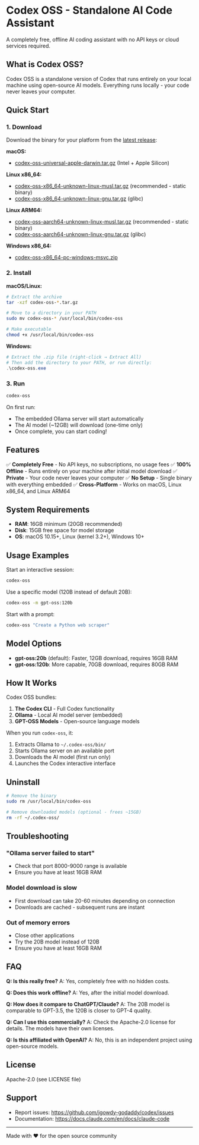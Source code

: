 # Codex OSS - Standalone AI Code Assistant

A completely free, offline AI coding assistant with no API keys or cloud services required.

## What is Codex OSS?

Codex OSS is a standalone version of Codex that runs entirely on your local machine using open-source AI models. Everything runs locally - your code never leaves your computer.

## Quick Start

### 1. Download

Download the binary for your platform from the [latest release](https://github.com/jgowdy-godaddy/codex/releases):

**macOS:**
- [codex-oss-universal-apple-darwin.tar.gz](https://github.com/jgowdy-godaddy/codex/releases/latest) (Intel + Apple Silicon)

**Linux x86_64:**
- [codex-oss-x86_64-unknown-linux-musl.tar.gz](https://github.com/jgowdy-godaddy/codex/releases/latest) (recommended - static binary)
- [codex-oss-x86_64-unknown-linux-gnu.tar.gz](https://github.com/jgowdy-godaddy/codex/releases/latest) (glibc)

**Linux ARM64:**
- [codex-oss-aarch64-unknown-linux-musl.tar.gz](https://github.com/jgowdy-godaddy/codex/releases/latest) (recommended - static binary)
- [codex-oss-aarch64-unknown-linux-gnu.tar.gz](https://github.com/jgowdy-godaddy/codex/releases/latest) (glibc)

**Windows x86_64:**
- [codex-oss-x86_64-pc-windows-msvc.zip](https://github.com/jgowdy-godaddy/codex/releases/latest)

### 2. Install

**macOS/Linux:**
```bash
# Extract the archive
tar -xzf codex-oss-*.tar.gz

# Move to a directory in your PATH
sudo mv codex-oss-* /usr/local/bin/codex-oss

# Make executable
chmod +x /usr/local/bin/codex-oss
```

**Windows:**
```powershell
# Extract the .zip file (right-click → Extract All)
# Then add the directory to your PATH, or run directly:
.\codex-oss.exe
```

### 3. Run

```bash
codex-oss
```

On first run:
- The embedded Ollama server will start automatically
- The AI model (~12GB) will download (one-time only)
- Once complete, you can start coding!

## Features

✅ **Completely Free** - No API keys, no subscriptions, no usage fees
✅ **100% Offline** - Runs entirely on your machine after initial model download
✅ **Private** - Your code never leaves your computer
✅ **No Setup** - Single binary with everything embedded
✅ **Cross-Platform** - Works on macOS, Linux x86_64, and Linux ARM64

## System Requirements

- **RAM**: 16GB minimum (20GB recommended)
- **Disk**: 15GB free space for model storage
- **OS**: macOS 10.15+, Linux (kernel 3.2+), Windows 10+

## Usage Examples

Start an interactive session:
```bash
codex-oss
```

Use a specific model (120B instead of default 20B):
```bash
codex-oss -m gpt-oss:120b
```

Start with a prompt:
```bash
codex-oss "Create a Python web scraper"
```

## Model Options

- **gpt-oss:20b** (default): Faster, 12GB download, requires 16GB RAM
- **gpt-oss:120b**: More capable, 70GB download, requires 80GB RAM

## How It Works

Codex OSS bundles:
1. **The Codex CLI** - Full Codex functionality
2. **Ollama** - Local AI model server (embedded)
3. **GPT-OSS Models** - Open-source language models

When you run `codex-oss`, it:
1. Extracts Ollama to `~/.codex-oss/bin/`
2. Starts Ollama server on an available port
3. Downloads the AI model (first run only)
4. Launches the Codex interactive interface

## Uninstall

```bash
# Remove the binary
sudo rm /usr/local/bin/codex-oss

# Remove downloaded models (optional - frees ~15GB)
rm -rf ~/.codex-oss/
```

## Troubleshooting

### "Ollama server failed to start"
- Check that port 8000-9000 range is available
- Ensure you have at least 16GB RAM

### Model download is slow
- First download can take 20-60 minutes depending on connection
- Downloads are cached - subsequent runs are instant

### Out of memory errors
- Close other applications
- Try the 20B model instead of 120B
- Ensure you have at least 16GB RAM

## FAQ

**Q: Is this really free?**
A: Yes, completely free with no hidden costs.

**Q: Does this work offline?**
A: Yes, after the initial model download.

**Q: How does it compare to ChatGPT/Claude?**
A: The 20B model is comparable to GPT-3.5, the 120B is closer to GPT-4 quality.

**Q: Can I use this commercially?**
A: Check the Apache-2.0 license for details. The models have their own licenses.

**Q: Is this affiliated with OpenAI?**
A: No, this is an independent project using open-source models.

## License

Apache-2.0 (see LICENSE file)

## Support

- Report issues: https://github.com/jgowdy-godaddy/codex/issues
- Documentation: https://docs.claude.com/en/docs/claude-code

---

Made with ❤️ for the open source community
